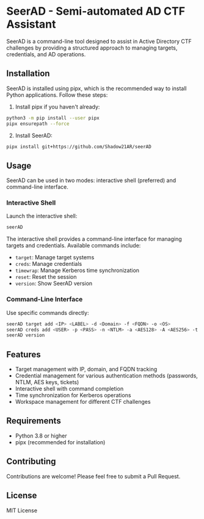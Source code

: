 # SeerAD - Semi-automated AD CTF Assistant

SeerAD is a command-line tool designed to assist in Active Directory CTF challenges by providing a structured approach to managing targets, credentials, and AD operations.

## Installation

SeerAD is installed using pipx, which is the recommended way to install Python applications. Follow these steps:

1. Install pipx if you haven't already:
```bash
python3 -m pip install --user pipx
pipx ensurepath --force
```

2. Install SeerAD:
```bash
pipx install git+https://github.com/Shadow21AR/seerAD
```

## Usage

SeerAD can be used in two modes: interactive shell (preferred) and command-line interface.

### Interactive Shell
Launch the interactive shell:
```bash
seerAD
```

The interactive shell provides a command-line interface for managing targets and credentials. Available commands include:
- `target`: Manage target systems
- `creds`: Manage credentials
- `timewrap`: Manage Kerberos time synchronization
- `reset`: Reset the session
- `version`: Show SeerAD version

### Command-Line Interface
Use specific commands directly:
```bash
seerAD target add <IP> <LABEL> -d <Domain> -f <FQDN> -o <OS>
seerAD creds add <USER> -p <PASS> -n <NTLM> -a <AES128> -A <AES256> -t @<TGT> -c @<CERT> -N <NOTES>
seerAD version
```

## Features

- Target management with IP, domain, and FQDN tracking
- Credential management for various authentication methods (passwords, NTLM, AES keys, tickets)
- Interactive shell with command completion
- Time synchronization for Kerberos operations
- Workspace management for different CTF challenges

## Requirements

- Python 3.8 or higher
- pipx (recommended for installation)

## Contributing

Contributions are welcome! Please feel free to submit a Pull Request.

## License

MIT License
